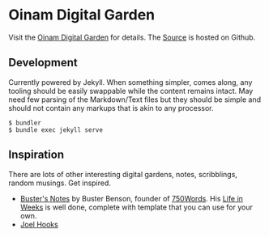# Oinam Digital Garden

Visit the [Oinam Digital Garden](https://oinam.fyi/) for details. The [Source](https://github.com/oinam/oinam.fyi) is hosted on Github.

## Development

Currently powered by Jekyll. When something simpler, comes along, any tooling should be easily swappable while the content remains intact. May need few parsing of the Markdown/Text files but they should be simple and should not contain any markups that is akin to any processor.

```
$ bundler
$ bundle exec jekyll serve
```

## Inspiration

There are lots of other interesting digital gardens, notes, scribblings, random musings. Get inspired.

- [Buster's Notes](https://notes.busterbenson.com) by Buster Benson, founder of [750Words](https://750words.com). His [Life in Weeks](https://notes.busterbenson.com/life-in-weeks) is well done, complete with template that you can use for your own.
- [Joel Hooks](https://joelhooks.com)

